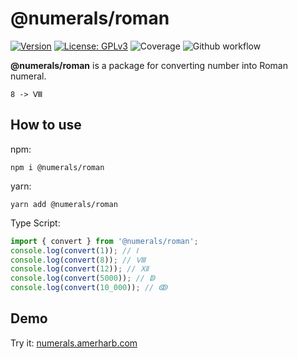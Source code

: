 # @numerals/roman

[![Version](https://img.shields.io/badge/version-0.0.2-blue.svg)](https://github.com/amerharb/numerals/tree/roman/version/0.0.2)
[![License: GPLv3](https://img.shields.io/badge/License-ISC-blue.svg)](https://opensource.org/licenses/ISC)
![Coverage](https://raw.githubusercontent.com/amerharb/numerals/roman/version/0.0.2/packages/roman/badges/coverage.svg)
![Github workflow](https://github.com/amerharb/numerals/actions/workflows/lint-test.yaml/badge.svg?branch=roman/version/0.0.2)

**@numerals/roman** is a package for converting number into Roman numeral.

`8 -> Ⅷ`

## How to use
npm:
```shell
npm i @numerals/roman
```

yarn:
```shell
yarn add @numerals/roman
```

Type Script:
```ts
import { convert } from '@numerals/roman';
console.log(convert(1)); // Ⅰ
console.log(convert(8)); // Ⅷ
console.log(convert(12)); // Ⅻ
console.log(convert(5000)); // ↁ
console.log(convert(10_000)); // ↂ
```

## Demo
Try it: [numerals.amerharb.com](https://numerals.amerharb.com)
